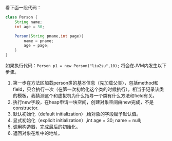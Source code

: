 看下面一段代码：

```java
class Person {
	String name;
	int age = 30;

	Person(String pname,int page){
		name = pname;
		age = page;
	}
}
```
如果执行代码：``` Person p1 = new Person("liu2su",10); ``` 将会在JVM内发生以下步骤。

1. 第一步在方法区加载person类的基本信息（先加载父类），包括method和field，只会执行一次（在第一次初始化这个类的时候执行），相当于记录该类的模板，我猜测这个和虚拟机为什么指导一个类有什么方法和field有关。
2. 执行new字段，在heap申请一块空间，创建对象空间由new完成，不是constructor.
3. 默认初始化（default initialization）,给对象的字段赋予默认值。
4. 显式初始化（explicit initialization）,int age = 30; name = null;
5. 调用构造器，完成最后的初始化。
6. 返回对象在堆中的地址。
